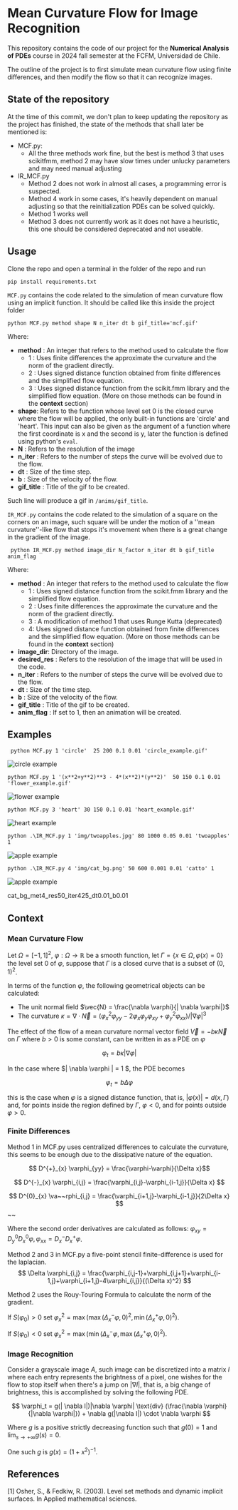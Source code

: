 # Mean Curvature Flow for Image Recognition

This repository contains the code of our project for the **Numerical Analysis of PDEs** course in 2024 fall semester at the FCFM, Universidad de Chile.

The outline of the project is to first simulate mean curvature flow using finite differences, and then modify the flow so that it can recognize images.

## State of the repository

At the time of this commit, we don't plan to keep updating the repository as the project has finished, the state of the methods that shall later be mentioned is:
- MCF.py:
  - All the three methods work fine, but the best is method 3 that uses scikitfmm, method 2 may have slow times under unlucky parameters and may need manual adjusting
- IR_MCF.py
  - Method 2 does not work in almost all cases, a programming error is suspected.
  - Method 4 work in some cases, it's heavily dependent on manual adjusting so that the reinitialization PDEs can be solved quickly.
  - Method 1 works well
  - Method 3 does not currently work as it does not have a heuristic, this one should be considered deprecated and not useable.
## Usage

Clone the repo and open a terminal in the folder of the repo and run 

`pip install requirements.txt`

 ``MCF.py`` contains the code related to the simulation of mean curvature flow using an implicit function.
It should be called like this inside the project folder 

` python MCF.py method shape N n_iter dt b gif_title='mcf.gif' `

Where:
- **method** : An integer that refers to the method used to calculate the flow
  - 1 : Uses finite differences the approximate the curvature and the norm of the gradient directly.
  - 2 : Uses signed distance function obtained from finite differences and the simplified flow equation.
  - 3 : Uses signed distance function from the scikit.fmm library and the simplified flow equation.
    (More on those methods can be found in the **context** section)
- **shape**: Refers to the function whose level set 0 is the closed curve where the flow will be applied, the only built-in functions are 'circle' and 'heart'. This input can also be given as the argument of a function where the first coordinate is x and the second is y, later the function is defined using python's `eval`.
- **N** : Refers to the resolution of the image
- **n_iter** : Refers to the number of steps the curve will be evolved due to the flow.
- **dt** : Size of the time step.
- **b** : Size of the velocity of the flow.
- **gif_title** : Title of the gif to be created.

Such line will produce a gif in `/anims/gif_title`.

``IR_MCF.py`` contains the code related to the simulation of a square on the corners on an image, such square will be under the motion of a ''mean curvature''-like flow that stops it's movement when there is a great change in the gradient of the image.

`` python IR_MCF.py method image_dir N_factor n_iter dt b gif_title anim_flag``

Where:
- **method** : An integer that refers to the method used to calculate the flow
  - 1 : Uses signed distance function from the scikit.fmm library and the simplified flow equation.
  - 2 : Uses finite differences the approximate the curvature and the norm of the gradient directly.
  - 3 : A modification of method 1 that uses Runge Kutta (deprecated)
  - 4: Uses signed distance function obtained from finite differences and the simplified flow equation.
    (More on those methods can be found in the **context** section)
- **image_dir**: Directory of the image.
- **desired_res** : Refers to the resolution of the image that will be used in the code. 
- **n_iter** : Refers to the number of steps the curve will be evolved due to the flow.
- **dt** : Size of the time step.
- **b** : Size of the velocity of the flow.
- **gif_title** : Title of the gif to be created.
- **anim_flag** : If set to 1, then an animation will be created.
## Examples

` python MCF.py 1 'circle'  25 200 0.1 0.01 'circle_example.gif'`

![circle example](/anims/circle_example.gif)

`python MCF.py 1 '(x**2+y**2)**3 - 4*(x**2)*(y**2)'  50 150 0.1 0.01 'flower_example.gif'`

![flower example](/anims/flower_example_met2.gif)

`python MCF.py 3 'heart' 30 150 0.1 0.01 'heart_example.gif'`

![heart example](/anims/heart_example.gif)


`python .\IR_MCF.py 1 'img/twoapples.jpg' 80 1000 0.05 0.01 'twoapples' 1`

![apple example](/anims/twoapples_met1_res80_iter1000_dt0.05_b0.01_eef.gif)

`python .\IR_MCF.py 4 'img/cat_bg.png' 50 600 0.001 0.01 'catto' 1`

![apple example](/anims/catto_met4_res50_iter600_dt0.001_b0.01.gif)


cat_bg_met4_res50_iter425_dt0.01_b0.01
## Context

### Mean Curvature Flow

Let $\Omega = [-1,1]^2$, $\varphi: \Omega \to \mathbb{R}$ be a smooth function, let $`\Gamma = \{ x \in \Omega, \varphi(x) = 0 \}`$ the level set $0$ of $\varphi$, suppose that $\Gamma$ is a closed curve that is a subset of $(0,1)^2$.

In terms of the function $\varphi$, the following geometrical objects can be calculated:
- The unit normal field $\vec{N} = \frac{\nabla \varphi}{| \nabla \varphi|}$
- The curvature $\kappa = \nabla \cdot \vec{N} =  (\varphi_x^2 \varphi_{yy} - 2\varphi_x\varphi_y \varphi_{xy}+\varphi_y^2\varphi_{xx} )/|\nabla \varphi|^3$

The effect of the flow of a mean curvature normal vector field $\vec{V} = -b\kappa \vec{N}$ on $\Gamma$ where $b > 0$ is some constant, can be written in as a PDE on $\varphi$

$$
  \varphi_t = b\kappa | \nabla \varphi | 
$$

In the case where $| \nabla \varphi | = 1 $, the PDE becomes

$$
  \varphi_t = b \Delta \varphi
$$

this is the case when $\varphi$ is a signed distance function, that is, $|\varphi(x)| = d(x, \Gamma)$ and, for points inside the region defined by $\Gamma$, $\varphi < 0$, and for points outside $\varphi > 0$.

### Finite Differences

Method 1 in MCF.py uses centralized differences to calculate the curvature, this seems to be enough due to the dissipative nature of the equation.


```math
  D^{+}_{x} \varphi_{yy} = \frac{\varphi-\varphi}{\Delta x}
```

$$
  D^{-}_{x} \varphi_{i,j} = \frac{\varphi_{i,j}-\varphi_{i-1,j}}{\Delta x}
$$

$$
  D^{0}_{x} \va~~rphi_{i,j} = \frac{\varphi_{i+1,j}-\varphi_{i-1,j}}{2\Delta x}
$$~~

Where the second order derivatives are calculated as follows: $\varphi_{xy} = D^0_y D^0_x \varphi, \varphi_{xx} =D^-_x D^+_x \varphi$. 

Method 2 and 3 in MCF.py a five-point stencil finite-difference is used for the laplacian.
$$
\Delta \varphi_{i,j} = \frac{\varphi_{i,j-1}+\varphi_{i,j+1}+\varphi_{i-1,j}+\varphi_{i+1,j}-4\varphi_{i,j}}{(\Delta x)^2}
$$

Method 2 uses the Rouy-Touring Formula to calculate the norm of the gradient.

If $S(\varphi_0) > 0$ set $\varphi_x ^2 = \max(\max(\Delta^{-}_{x} \varphi, 0)^2,\min(\Delta^{+}_{x} \varphi,0)^2)$. 

If $S(\varphi_{0})<0$ set $\varphi_{x}^{2} = \max(\min (\Delta^{-}_{x} \varphi,\max(\Delta^{+}_{x} \varphi,0)^{2})$.

### Image Recognition

Consider a grayscale image $A$, such image can be discretized into a matrix $I$ where each entry represents the brightness of a pixel, one wishes for the flow to stop itself when there's a jump on $|\nabla I|$, that is, a big change of brightness, this is accomplished by solving the following PDE.

$$
\varphi_t = g(| \nabla I|)|\nabla \varphi|  \text{div} (\frac{\nabla \varphi}{|\nabla \varphi|}) + \nabla g(|\nabla I|) \cdot \nabla \varphi
$$

Where $g$ is a positive strictly decreasing function such that $g(0) = 1$ and $\lim_{s \to + \infty}g(s) = 0$.

One such $g$ is $g(x) = (1+x^2)^{-1}$.



## References

[1] Osher, S., & Fedkiw, R. (2003). Level set methods and dynamic implicit surfaces. In Applied mathematical sciences. 